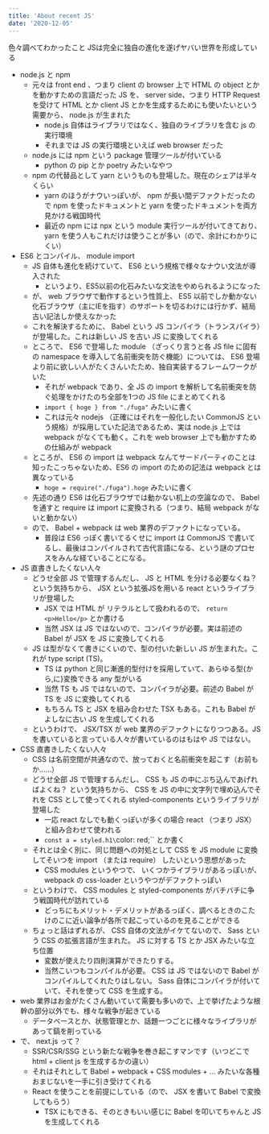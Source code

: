 ```yaml
---
title: 'About recent JS'
date: '2020-12-05'
---
```


色々調べてわかったこと
JSは完全に独自の進化を遂げヤバい世界を形成している

- node.js と npm
  - 元々は front end 、つまり client の browser 上で HTML の object とかを動かすための言語だった JS を、 server side、つまり HTTP Request を受けて HTML とか client JS とかを生成するためにも使いたいという需要から、 node.js が生まれた
    - node.js 自体はライブラリではなく、独自のライブラリを含む js の実行環境
    - それまでは JS の実行環境といえば web browser だった
  - node.js には npm という package 管理ツールが付いている
    - python の pip とか poetry みたいなやつ
  - npm の代替品として yarn というものも登場した。現在のシェアは半々くらい
    - yarn のほうがナウいっぽいが、 npm が長い間デファクトだったので npm を使ったドキュメントと yarn を使ったドキュメントを両方見かける戦国時代
    - 最近の npm には npx という module 実行ツールが付いてきており、 yarn を使う人もこれだけは使うことが多い（ので、余計にわかりにくい）
- ES6 とコンパイル、 module import
  - JS 自体も進化を続けていて、 ES6 という規格で様々なナウい文法が導入された
    - というより、ES5以前の化石みたいな文法をやめられるようになった
  - が、 web ブラウザで動作するという性質上、 ES5 以前でしか動かない化石ブラウザ（主にIEを指す）のサポートを切るわけには行かず、結局古い記法しか使えなかった
  - これを解決するために、 Babel という JS コンパイラ（トランスパイラ）が登場した。これは新しい JS を古い JS に変換してくれる
  - ところで、 ES6 で登場した module （ざっくり言うと各 JS file に固有の namespace を導入して名前衝突を防ぐ機能）については、 ES6 登場より前に欲しい人がたくさんいたため、独自実装するフレームワークがいた
    - それが webpack であり、全 JS の import を解析して名前衝突を防ぐ処理をかけたのち全部を1つの JS file にまとめてくれる
    - `import { hoge } from "./fuga"` みたいに書く
    - これは元々 nodejs （正確にはそれを一般化したい CommonJS という規格）が採用していた記法であるため、実は node.js 上では webpack がなくても動く。これを web browser 上でも動かすための仕組みが webpack
  - ところが、 ES6 の import は webpack なんてサードパーティのことは知ったこっちゃないため、ES6 の import のための記法は webpack とは異なっている
    - `hoge = require("./fuga").hoge` みたいに書く
  - 先述の通り ES6 は化石ブラウザでは動かない机上の空論なので、 Babel を通すと require は import に変換される（つまり、結局 webpack がないと動かない）
  - ので、 Babel + webpack は web 業界のデファクトになっている。
    - 普段は ES6 っぽく書いてるくせに import は CommonJS で書いてるし、最後はコンパイルされて古代言語になる、という謎のプロセスをみんな経ていることになる。
- JS 直書きしたくない人々
  - どうせ全部 JS で管理するんだし、 JS と HTML を分ける必要なくね？ という気持ちから、 JSX という拡張JSを用いる react というライブラリが登場した
    - JSX では HTML が リテラルとして扱われるので、 `return <p>Hello</p>` とか書ける
    - 当然 JSX は JS ではないので、コンパイラが必要。実は前述の Babel が JSX を JS に変換してくれる
  - JS は型がなくて書きにくいので、型の付いた新しい JS が生まれた。これが type script (TS)。
    - TS は python と同じ漸進的型付けを採用していて、あらゆる型{から,に}変換できる any 型がいる
    - 当然 TS も JS ではないので、コンパイラが必要。前述の Babel が TS を JS に変換してくれる
    - もちろん TS と JSX を組み合わせた TSX もある。これも Babel がよしなに古い JS を生成してくれる
  - というわけで、 JSX/TSX が web 業界のデファクトになりつつある。JS を書いていると言っている人々が書いているのはもはや JS ではない。
- CSS 直書きしたくない人々
  - CSS は名前空間が共通なので、放っておくと名前衝突を起こす（お前もか……）
  - どうせ全部 JS で管理するんだし、 CSS も JS の中にぶち込んであげればよくね？ という気持ちから、 CSS を JS の中に文字列で埋め込んでそれを CSS として使ってくれる styled-components というライブラリが登場した
    - 一応 react なしでも動くっぽいが多くの場合 react （つまり JSX）と組み合わせて使われる
    - `const a = styled.h1\`color: red;\`` とか書く
  - それとは全く別に、同じ問題への対処として CSS を JS module に変換してそいつを import （または require） したいという思想があった
    - CSS modules というやつで、 いくつかライブラリがあるっぽいが、 webpack の css-loader というやつがデファクトっぽい
  - というわけで、 CSS modules と styled-components がバチバチに争う戦国時代が訪れている
    - どっちにもメリット・デメリットがあるっぽく、調べるときのこたけのこに近い論争が各所で起こっているのを見ることができる
  - ちょっと話はずれるが、 CSS 自体の文法がイケてないので、 Sass という CSS の拡張言語が生まれた。 JS に対する TS とか JSX みたいな立ち位置
    - 変数が使えたり四則演算ができたりする。
    - 当然こいつもコンパイルが必要。 CSS は JS ではないので Babel がコンパイルしてくれたりはしない。 Sass 自体にコンパイラが付いていて、それを使って CSS を生成する。
- web 業界はお金がたくさん動いていて需要も多いので、上で挙げたような根幹の部分以外でも、様々な戦争が起きている
  - データベースとか、状態管理とか、話題一つごとに様々なライブラリがあって鎬を削っている
- で、 next.js って？
  - SSR/CSR/SSG という新たな戦争を巻き起こすマンです（いつどこで html + client js を生成するかの違い）
  - それはそれとして Babel + webpack + CSS modules + ... みたいな各種おまじないを一手に引き受けてくれる
  - React を使うことを前提にしている（ので、 JSX を書いて Babel で変換してもらう）
    - TSX にもできる、そのときもいい感じに Babel を叩いてちゃんと JS を生成してくれる

